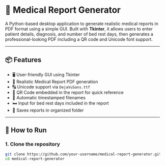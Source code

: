 # 🏥 Medical Report Generator

A Python-based desktop application to generate realistic medical reports in PDF format using a simple GUI. Built with **Tkinter**, it allows users to enter patient details, diagnosis, and number of bed rest days, then generates a professional-looking PDF including a QR code and Unicode font support.

---

## 📦 Features

- 🖥️ User-friendly GUI using Tkinter
- 📄 Realistic Medical Report PDF generation
- 🔠 Unicode support via `DejaVuSans.ttf`
- 🔳 QR Code embedded in the report for quick reference
- 📅 Automatic timestamped filenames
- 🛏️ Input for bed rest days included in the report
- 💾 Saves reports in organized folder

---

## 🚀 How to Run

### 1. Clone the repository

```bash
git clone https://github.com/your-username/medical-report-generator.git
cd medical-report-generator
